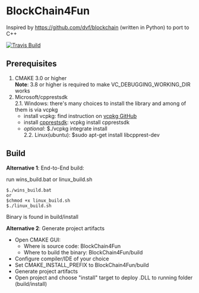 # BlockChain4Fun
Inspired by https://github.com/dvf/blockchain (written in Python) to port to C++

[![Travis Build](https://travis-ci.org/chuongvhn/BlockChain4Fun.svg?branch=master)](https://travis-ci.org/chuongvhn/BlockChain4Fun)

## Prerequisites 

1. CMAKE 3.0 or higher  
**Note**: 3.8 or higher is required to make VC\_DEBUGGING\_WORKING_DIR works
2. Microsoft/cpprestsdk  
2.1. Windows: there's many choices to install the library and among of them is via vcpkg
   * install vcpkg: find instruction on [vcpkg GitHub](https://github.com/Microsoft/vcpkg)
   * install [cpprestsdk](https://github.com/Microsoft/cpprestsdk): vcpkg install cpprestsdk
   * _optional_: $./vcpkg integrate install   
 2.2. Linux(ubuntu):  $sudo apt-get install libcpprest-dev 



## Build 

**Alternative 1**: End-to-End build:
 
 run wins_build.bat or linux_build.sh

```  
$./wins_build.bat  
or
$chmod +x linux_build.sh  
$./linux_build.sh
```   

 Binary is found in build/install
 
**Alternative 2**: Generate project artifacts

- Open CMAKE GUI:
	+ Where is source code: BlockChain4Fun
	+ Where to build the binary: BlockChain4Fun/build
- Configure compiler/IDE of your choice
- Set CMAKE_INSTALL_PREFIX to BlockChain4Fun/build
- Generate project artifacts
- Open project and choose "install" target to deploy .DLL to running folder (build/install)
 

